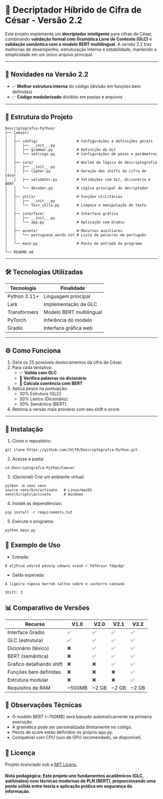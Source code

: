 # 🔐 Decriptador Híbrido de Cifra de César - Versão 2.2

Este projeto implementa um **decriptador inteligente** para cifras de César, combinando **validação formal com Gramática Livre de Contexto (GLC)** e **validação semântica com o modelo BERT multilingual**. A versão 2.2 traz melhorias de desempenho, estruturação interna e estabilidade, mantendo a simplicidade em um único arquivo principal.

---

## 🌟 Novidades na Versão 2.2

- ✅ **Melhor estrutura interna** do código (divisão em funções bem definidas)
- ✅ **Código modularizado** dividido em pastas e arquivos

---

## 📁 Estrutura do Projeto

```
Descriptografia-Python/
├── Caesar/
│   │
│   ├── config/                  # Configurações e definições gerais
│   │   ├── __init__.py
│   │   ├── grammar.py           # Definição da GLC
│   │   └── settings.py          # Configurações de pesos e parâmetros
│   │
│   ├── core/                    # Núcleo da lógica de descriptografia
│   │   ├── __init__.py
│   │   ├── cipher.py            # Geração dos shifts da cifra de César
│   │   ├── validator.py         # Validações com GLC, dicionário e BERT
│   │   └── decoder.py           # Lógica principal do decriptador
│   │
│   ├── utils/                   # Funções utilitárias
│   │   ├── __init__.py
│   │   └── text_utils.py        # Limpeza e manipulação de texto
│   │
│   ├── interface/               # Interface gráfica
│   │   ├── __init__.py
│   │   └── app.py               # Aplicação com Gradio
│   │
│   ├── assets/                  # Recursos auxiliares
│   │   └── portuguese_words.txt # Lista de palavras em português
│   │
│   └── main.py                  # Ponto de entrada do programa
│
└── README.md
```


---

## 🛠️ Tecnologias Utilizadas

| Tecnologia      | Finalidade                                  |
|------------------|----------------------------------------------|
| Python 3.11+     | Linguagem principal                         |
| Lark             | Implementação de GLC                        |
| Transformers     | Modelo BERT multilingual                   |
| PyTorch          | Inferência do modelo                       |
| Gradio           | Interface gráfica web                      |

---

## ⚙️ Como Funciona

1. Gera os 25 possíveis deslocamentos da cifra de César.
2. Para cada tentativa:
   - ✅ **Valida com GLC**
   - 📖 **Verifica palavras no dicionário**
   - 🧠 **Calcula coerência com BERT**
3. Aplica pesos na pontuação:
   - 30% Estrutura (GLC)
   - 30% Léxico (Dicionário)
   - 30% Semântica (BERT)
4. Retorna a versão mais provável com seu shift e score.

---

## 🚀 Instalação

1. Clone o repositório:
```
git clone https://github.com/JVLT0/Descriptografia-Python.git
```

2. Acesse a pasta:
```
cd Descriptografia-Python/Caesar
```

3. (Opcional) Crie um ambiente virtual:
```
python -m venv venv
source venv/bin/activate   # Linux/macOS
venv\Scripts\activate      # Windows
```

4. Instale as dependências:
```
pip install -r requirements.txt
```

5. Execute o programa:
```
python main.py
```

## 🧪 Exemplo de Uso
- Entrada:
```
D oljhlud udsrvd pduurp vdowrx vreuh r fdfkruur fdqvdgr
```
- Saída esperada:
```
A ligeira raposa marrom saltou sobre o cachorro cansado

Shift: 3
```

## 📊 Comparativo de Versões
| Recurso              | V1.0   | V2.0   | V2.1   | V2.2   |
| ---------------------| ------ | ------ | ------ | ------ |
| Interface Gradio     | ✅     | ✅    | ✅    | ✅     |
| GLC (estrutura)      | ✅     | ✅    | ✅    | ✅     |
| Dicionário (léxico)  | ❌     | ✅    | ✅    | ✅     |
| BERT (semântica)     | ❌     | ✅    | ✅    | ✅     |
| Grafico detalhando shift | ❌ | ❌    | ✅    | ✅     |
| Funções bem definidas| ❌     | ❌    | ❌    | ✅     |
| Estrutura modular    | ❌     | ❌    | ❌    | ✅     |
| Requisitos de RAM    | ~500MB |  ~2 GB | ~2 GB  | ~2 GB  |


## 📝 Observações Técnicas
- O modelo BERT (~700MB) será baixado automaticamente na primeira execução.
- A gramática pode ser personalizada diretamente no código.
- Pesos de score estão definidos no próprio app.py.
- Compatível com CPU (uso de GPU recomendado, se disponível).

## 📄 Licença
Projeto licenciado sob a [MIT Licens](https://opensource.org/licenses/MIT).

#### Nota pedagógica: Este projeto une fundamentos acadêmicos (GLC, autômatos) com técnicas modernas de PLN (BERT), proporcionando uma ponte sólida entre teoria e aplicação prática em segurança da informação.
